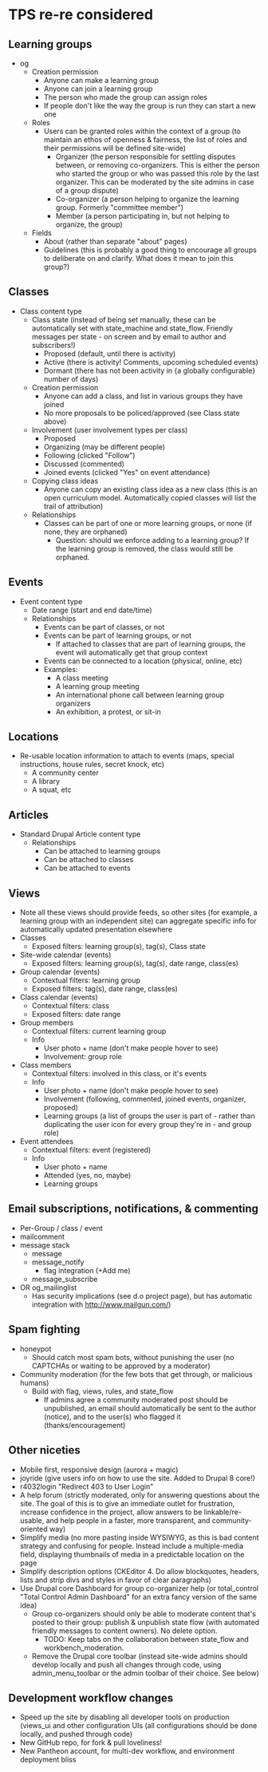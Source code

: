 # TPS re-re considered

## Learning groups
- og
    - Creation permission
        - Anyone can make a learning group
        - Anyone can join a learning group
        - The person who made the group can assign roles
        - If people don't like the way the group is run they can start a new one
    - Roles
        - Users can be granted roles within the context of a group (to maintain
          an ethos of openness & fairness, the list of roles and their
          permissions will be defined site-wide)
            - Organizer (the person responsible for settling disputes between,
              or removing co-organizers. This is either the person who started
              the group or who was passed this role by the last organizer. This
              can be moderated by the site admins in case of a group dispute)
            - Co-organizer (a person helping to organize the learning group.
              Formerly "committee member")
            - Member (a person participating in, but not helping to organize,
              the group)
    - Fields
        - About (rather than separate "about" pages)
        - Guidelines (this is probably a good thing to encourage all groups to
          deliberate on and clarify. What does it mean to join this group?)

## Classes
- Class content type
    - Class state (instead of being set manually, these can be automatically set
      with state_machine and state_flow. Friendly messages per state - on screen
      and by email to author and subscribers!)
        - Proposed (default, until there is activity)
        - Active (there is activity! Comments, upcoming scheduled events)
        - Dormant (there has not been activity in {a globally configurable}
          number of days)
    - Creation permission
        - Anyone can add a class, and list in various groups they have joined
        - No more proposals to be policed/approved (see Class state above)
    - Involvement (user involvement types per class)
        - Proposed
        - Organizing (may be different people)
        - Following (clicked "Follow")
        - Discussed (commented)
        - Joined events (clicked "Yes" on event attendance)
    - Copying class ideas
        - Anyone can copy an existing class idea as a new class (this is an open
          curriculum model. Automatically copied classes will list the trail of
          attribution)
    - Relationships
        - Classes can be part of one or more learning groups, or none (if none,
          they are orphaned)
            - Question: should we enforce adding to a learning
              group? If the learning group is removed, the class would still be
              orphaned.

## Events
- Event content type
    - Date range (start and end date/time)
    - Relationships
        - Events can be part of classes, or not
        - Events can be part of learning groups, or not
            - If attached to classes that are part of learning groups, the event
              will automatically get that group context
        - Events can be connected to a location (physical, online, etc)
        - Examples:
            - A class meeting
            - A learning group meeting
            - An international phone call between learning group organizers
            - An exhibition, a protest, or sit-in

## Locations
- Re-usable location information to attach to events (maps, special
  instructions, house rules, secret knock, etc)
    - A community center
    - A library
    - A squat, etc

## Articles
- Standard Drupal Article content type
    - Relationships
        - Can be attached to learning groups
        - Can be attached to classes
        - Can be attached to events

## Views
- Note all these views should provide feeds, so other sites (for example, a
  learning group with an independent site) can aggregate specific info for
  automatically updated presentation elsewhere
- Classes
    - Exposed filters: learning group(s), tag(s), Class state
- Site-wide calendar (events)
    - Exposed filters: learning group(s), tag(s), date range, class(es)
- Group calendar (events)
    - Contextual filters: learning group
    - Exposed filters: tag(s), date range, class(es)
- Class calendar (events)
    - Contextual filters: class
    - Exposed filters: date range
- Group members
    - Contextual filters: current learning group
    - Info
        - User photo + name (don't make people hover to see)
        - Involvement: group role
- Class members
    - Contextual filters: involved in this class, or it's events
    - Info
        - User photo + name (don't make people hover to see)
        - Involvement (following, commented, joined events, organizer, proposed)
        - Learning groups (a list of groups the user is part of - rather than
          duplicating the user icon for every group they're in - and group role)
- Event attendees
    - Contextual filters: event (registered)
    - Info
        - User photo + name
        - Attended (yes, no, maybe)
        - Learning groups

## Email subscriptions, notifications, & commenting
- Per-Group / class / event
- mailcomment
- message stack
    - message
    - message_notify
        - flag integration (+Add me)
    - message_subscribe
- OR og_mailinglist
    - Has security implications (see d.o project page), but has automatic
      integration with http://www.mailgun.com/)

## Spam fighting
- honeypot
    - Should catch most spam bots, without punishing the user (no CAPTCHAs or
      waiting to be approved by a moderator)
- Community moderation (for the few bots that get through, or malicious humans)
    - Build with flag, views, rules, and state_flow
        - If admins agree a community moderated post should be unpublished, an
          email should automatically be sent to the author (notice), and to the
          user(s) who flagged it (thanks/encouragement)

## Other niceties
- Mobile first, responsive design (aurora + magic)
- joyride (give users info on how to use the site. Added to Drupal 8 core!)
- r4032login "Redirect 403 to User Login"
- A help forum (strictly moderated, only for answering questions about the site.
  The goal of this is to give an immediate outlet for frustration, increase
  confidence in the project, allow answers to be linkable/re-usable, and
  help people in a faster, more transparent, and community-oriented way)
- Simplify media (no more pasting inside WYSIWYG, as this is bad content
  strategy and confusing for people. Instead include a multiple-media field,
  displaying thumbnails of media in a predictable location on the page
- Simplify description options (CKEditor 4. Do allow blockquotes, headers, lists
  and strip divs and styles in favor of clear paragraphs)
- Use Drupal core Dashboard for group co-organizer help (or total_control "Total
  Control Admin Dashboard" for an extra fancy version of the same idea)
    - Group co-organizers should only be able to moderate content that's
      posted to their group: publish & unpublish state flow (with automated
      friendly messages to content owners). No delete option.
        - TODO: Keep tabs on the collaboration between state_flow and
          workbench_moderation.
    - Remove the Drupal core toolbar (instead site-wide admins should develop
      locally and push all changes through code, using admin_menu_toolbar or the
      admin toolbar of their choice. See below)

## Development workflow changes
- Speed up the site by disabling all developer tools on production (views_ui
  and other configuration UIs (all configurations should be done locally, and
  pushed through code)
- New GitHub repo, for fork & pull loveliness!
- New Pantheon account, for multi-dev workflow, and environment deployment bliss
